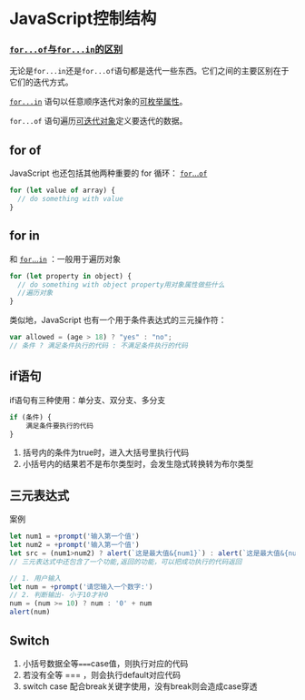 # JavaScript控制结构

### [`for...of`与`for...in`的区别](https://developer.mozilla.org/zh-CN/docs/Web/JavaScript/Reference/Statements/for...of#for...of与for...in的区别)

无论是`for...in`还是`for...of`语句都是迭代一些东西。它们之间的主要区别在于它们的迭代方式。

[`for...in`](https://developer.mozilla.org/zh-CN/docs/Web/JavaScript/Reference/Statements/for...in) 语句以任意顺序迭代对象的[可枚举属性](https://developer.mozilla.org/zh-CN/docs/Web/JavaScript/Enumerability_and_ownership_of_properties)。

`for...of` 语句遍历[可迭代对象](https://developer.mozilla.org/zh-CN/docs/Web/JavaScript/Guide/Iterators_and_Generators#iterables)定义要迭代的数据。

## for   of

JavaScript 也还包括其他两种重要的 for 循环： [`for`...`of`](https://developer.mozilla.org/en-US/docs/Web/JavaScript/Reference/Statements/for...of)

```javascript
for (let value of array) {
  // do something with value
}
```

## for   in

和 [`for`...`in`](https://developer.mozilla.org/en-US/docs/Web/JavaScript/Reference/Statements/for...in) ：一般用于遍历对象

```javascript
for (let property in object) {
  // do something with object property用对象属性做些什么
  //遍历对象
}
```

类似地，JavaScript 也有一个用于条件表达式的三元操作符：

```javascript
var allowed = (age > 18) ? "yes" : "no";
// 条件 ? 满足条件执行的代码 : 不满足条件执行的代码
```

## if语句

if语句有三种使用：单分支、双分支、多分支

```javascript
if (条件) {
	满足条件要执行的代码
}
```

1. 括号内的条件为true时，进入大括号里执行代码
2. 小括号内的结果若不是布尔类型时，会发生隐式转换转为布尔类型

## 三元表达式

案例

```javascript
let num1 = +prompt('输入第一个值')
let num2 = +prompt('输入第一个值')
let src = (num1>num2) ? alert(`这是最大值&{num1}`) : alert(`这是最大值&{num2}`)
// 三元表达式中还包含了一个功能,返回的功能，可以把成功执行的代码返回
```

```javascript
// 1. 用户输入
let num = +prompt('请您输入一个数字:')
// 2. 判断输出- 小于10才补0
num = (num >= 10) ? num : '0' + num
alert(num)
```

## Switch

1. 小括号数据全等`===`case值，则执行对应的代码
2. 若没有全等 === ，则会执行default对应代码
3. switch case 配合break关键字使用，没有break则会造成case穿透